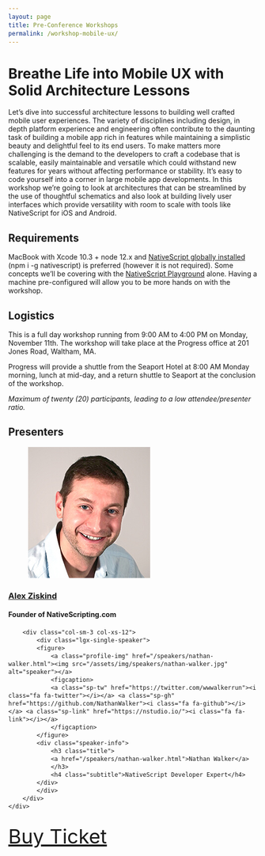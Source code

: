 ```yaml
---
layout: page
title: Pre-Conference Workshops
permalink: /workshop-mobile-ux/
---
```


# Breathe Life into Mobile UX with Solid Architecture Lessons

Let’s dive into successful architecture lessons to building well crafted mobile user experiences. The variety of disciplines including design, in depth platform experience and engineering often contribute to the daunting task of building a mobile app rich in features while maintaining a simplistic beauty and delightful feel to its end users. To make matters more challenging is the demand to the developers to craft a codebase that is scalable, easily maintainable and versatile which could withstand new features for years without affecting performance or stability. It’s easy to code yourself into a corner in large mobile app developments. In this workshop we’re going to look at architectures that can be streamlined by the use of thoughtful schematics and also look at building lively user interfaces which provide versatility with room to scale with tools like NativeScript for iOS and Android.

## Requirements

MacBook with Xcode 10.3 + node 12.x and [NativeScript globally installed](https://docs.nativescript.org/angular/start/quick-setup) (npm i -g nativescript) is preferred (however it is not required). Some concepts we’ll be covering with the [NativeScript Playground](https://play.nativescript.org/) alone. Having a machine pre-configured will allow you to be more hands on with the workshop.

## Logistics

This is a full day workshop running from 9:00 AM to 4:00 PM on Monday, November 11th. The workshop will take place at the Progress office at 201 Jones Road, Waltham, MA.

Progress will provide a shuttle from the Seaport Hotel at 8:00 AM Monday morning, lunch at mid-day, and a return shuttle to Seaport at the conclusion of the workshop.

_Maximum of twenty (20) participants, leading to a low attendee/presenter ratio._

## Presenters

<div class="container">
	<div class="row">
		<div class="col-sm-3 col-xs-12" style="padding-left:0">
			<div class="lgx-single-speaker">
			<figure>
				<a class="profile-img" href="/speakers/alex-ziskind.html"><img src="/assets/img/speakers/alex-ziskind.jpg" alt="speaker"></a>
				<figcaption>
				<a class="sp-tw" href="https://twitter.com/digitalix"><i class="fa fa-twitter"></i></a> <a class="sp-gh" href="https://github.com/alexziskind1"><i class="fa fa-github"></i></a> <a class="sp-link" href="https://nativescripting.com/"><i class="fa fa-link"></i></a>
				</figcaption>
			</figure>
			<div class="speaker-info">
				<h3 class="title">
				<a href="/speakers/alex-ziskind.html">Alex Ziskind</a>
				</h3>
				<h4 class="subtitle">Founder of NativeScripting.com</h4>
			</div>
			</div>
		</div>

    	<div class="col-sm-3 col-xs-12">
    		<div class="lgx-single-speaker">
    		<figure>
    			<a class="profile-img" href="/speakers/nathan-walker.html"><img src="/assets/img/speakers/nathan-walker.jpg" alt="speaker"></a>
    			<figcaption>
    			<a class="sp-tw" href="https://twitter.com/wwwalkerrun"><i class="fa fa-twitter"></i></a> <a class="sp-gh" href="https://github.com/NathanWalker"><i class="fa fa-github"></i></a> <a class="sp-link" href="https://nstudio.io/"><i class="fa fa-link"></i></a>
    			</figcaption>
    		</figure>
    		<div class="speaker-info">
    			<h3 class="title">
    			<a href="/speakers/nathan-walker.html">Nathan Walker</a>
    			</h3>
    			<h4 class="subtitle">NativeScript Developer Expert</h4>
    		</div>
    		</div>
    	</div>
    </div>

</div>

<div class="container" style="padding-top:15px">
	<a class="lgx-btn" style="font-size:2.5rem" href="https://www.eventbrite.com/e/jsmobileconf-2019-tickets-59111096882#tickets"><span>Buy Ticket</span></a>
</div>
